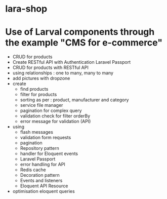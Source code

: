 # lara-shop
Use of Larval components through the example "CMS for e-commerce" 
=================================================================

- CRUD for products
- Create RESTful API with Authentication Laravel Passport
- CRUD for products with RESTful API
- using relationships : one to many, many to many
- add pictures with dropzone
- create 
    - find products
    - filter for products
    - sorting as per : product, manufacturer and category
    - service file manager
    - pagination for complex query
    - validation check for filter orderBy
    - error message for validation (API)
- using 
    - flash messages
    - validation form requests
    - pagination
    - Repository pattern
    - handler for Eloquent events
    - Laravel Passport
    - error handling for API
    - Redis cache
    - Decoration pattern
    - Events and listeners
    - Eloquent API Resource
- optimisation eloquent queries    
